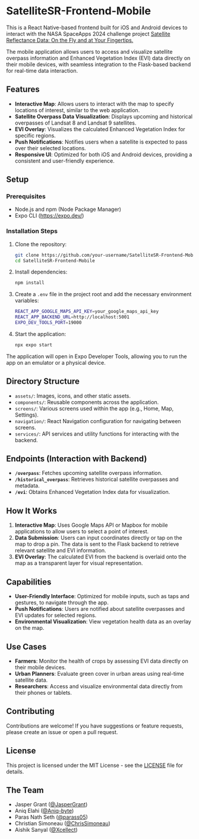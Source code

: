 # SatelliteSR-Frontend-Mobile

This is a React Native-based frontend built for iOS and Android devices to interact with the NASA SpaceApps 2024 challenge project [Satellite Reflectance Data: On the Fly and at Your Fingertips.](https://www.spaceappschallenge.org/nasa-space-apps-2024/challenges/landsat-reflectance-data-on-the-fly-and-at-your-fingertips/?tab=details)

The mobile application allows users to access and visualize satellite overpass information and Enhanced Vegetation Index (EVI) data directly on their mobile devices, with seamless integration to the Flask-based backend for real-time data interaction.

## Features

- **Interactive Map**: Allows users to interact with the map to specify locations of interest, similar to the web application.
- **Satellite Overpass Data Visualization**: Displays upcoming and historical overpasses of Landsat 8 and Landsat 9 satellites.
- **EVI Overlay**: Visualizes the calculated Enhanced Vegetation Index for specific regions.
- **Push Notifications**: Notifies users when a satellite is expected to pass over their selected locations.
- **Responsive UI**: Optimized for both iOS and Android devices, providing a consistent and user-friendly experience.

## Setup

### Prerequisites

- Node.js and npm (Node Package Manager)
- Expo CLI (https://expo.dev/)

### Installation Steps

1. Clone the repository:

    ```bash
    git clone https://github.com/your-username/SatelliteSR-Frontend-Mobile.git
    cd SatelliteSR-Frontend-Mobile
    ```

2. Install dependencies:

    ```bash
    npm install
    ```

3. Create a `.env` file in the project root and add the necessary environment variables:

    ```bash
    REACT_APP_GOOGLE_MAPS_API_KEY=your_google_maps_api_key
    REACT_APP_BACKEND_URL=http://localhost:5001
    EXPO_DEV_TOOLS_PORT=19000
    ```

4. Start the application:

    ```bash
    npx expo start
    ```

The application will open in Expo Developer Tools, allowing you to run the app on an emulator or a physical device.

## Directory Structure

- `assets/`: Images, icons, and other static assets.
- `components/`: Reusable components across the application.
- `screens/`: Various screens used within the app (e.g., Home, Map, Settings).
- `navigation/`: React Navigation configuration for navigating between screens.
- `services/`: API services and utility functions for interacting with the backend.

## Endpoints (Interaction with Backend)

- **`/overpass`**: Fetches upcoming satellite overpass information.
- **`/historical_overpass`**: Retrieves historical satellite overpasses and metadata.
- **`/evi`**: Obtains Enhanced Vegetation Index data for visualization.

## How It Works

1. **Interactive Map**: Uses Google Maps API or Mapbox for mobile applications to allow users to select a point of interest.
2. **Data Submission**: Users can input coordinates directly or tap on the map to drop a pin. The data is sent to the Flask backend to retrieve relevant satellite and EVI information.
3. **EVI Overlay**: The calculated EVI from the backend is overlaid onto the map as a transparent layer for visual representation.

## Capabilities

- **User-Friendly Interface**: Optimized for mobile inputs, such as taps and gestures, to navigate through the app.
- **Push Notifications**: Users are notified about satellite overpasses and EVI updates for selected regions.
- **Environmental Visualization**: View vegetation health data as an overlay on the map.

## Use Cases

- **Farmers**: Monitor the health of crops by assessing EVI data directly on their mobile devices.
- **Urban Planners**: Evaluate green cover in urban areas using real-time satellite data.
- **Researchers**: Access and visualize environmental data directly from their phones or tablets.

## Contributing

Contributions are welcome! If you have suggestions or feature requests, please create an issue or open a pull request.

## License

This project is licensed under the MIT License - see the [LICENSE](LICENSE) file for details.

## The Team
- Jasper Grant ([@JasperGrant](https://github.com/JasperGrant))
- Aniq Elahi ([@Aniq-byte](https://github.com/Aniq-byte))
- Paras Nath Seth ([@parass05](https://github.com/parass05))
- Christian Simoneau ([@ChrisSimoneau](https://github.com/ChrisSimoneau))
- Aishik Sanyal ([@Xcellect](https://github.com/Xcellect))
